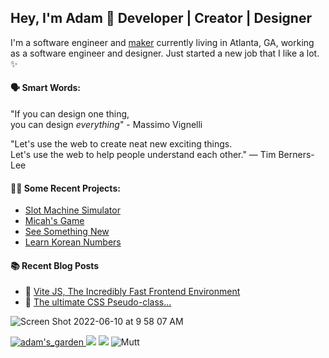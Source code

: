## Hey, I'm Adam 👋 Developer | Creator | Designer


I'm a software engineer and <a href="https://en.wikipedia.org/wiki/Maker_culture">maker</a> currently living in Atlanta, GA, working as a software engineer and designer. Just started a new job that I like a lot. ✨
<br>

#### 🗣 Smart Words:

"If you can design one thing, <br>
you can design *everything*" - Massimo Vignelli

"Let's use the web to create neat new exciting things. <br>
Let's use the web to help people understand each other."
— Tim Berners-Lee 

#### 👨‍💻 Some Recent Projects:
- <a href="https://github.com/AdamDavisDeveloper/outer-space-connector" target="_blank">Slot Machine Simulator</a>
- <a href="https://github.com/AdamDavisDeveloper/micahs-game" target="_blank">Micah's Game</a>
- <a href="https://see-something-new.netlify.app/" target="_blank">See Something New</a>
- <a href="https://learn-korean-numbers.netlify.app/" target="_blank">Learn Korean Numbers</a>

#### :books: Recent Blog Posts
<!-- BLOGPOSTS:START -->
 - 💫 [Vite JS, The Incredibly Fast Frontend Environment](https://adamsblog.hashnode.dev/vite-js-the-incredibly-fast-frontend-environment)
 - 🐙 [The ultimate CSS Pseudo-class...](https://adamsblog.hashnode.dev/the-ultimate-css-pseudo-class)<!-- BLOGPOSTS:END -->


<!-- ![image(2)](https://user-images.githubusercontent.com/68540487/161441324-b1d82369-6db7-4bf3-9aaf-a812bc3dc6e4.gif) <br> -->
![Screen Shot 2022-06-10 at 9 58 07 AM](https://user-images.githubusercontent.com/68540487/173082232-a1a7e840-f65e-4137-a009-b25c669914b5.png)

<a href="https://adams.land/" target="_blank"> ![adam's_garden](https://user-images.githubusercontent.com/68540487/133674549-b7864c7e-41d5-41ec-b4b0-ac0c85b7c3b6.gif) <a/> 
<img src="https://anlucas.neocities.org/263gggk.gif" /> <img src="https://anlucas.neocities.org/affection.gif" />
![Mutt](https://github.com/AdamDavisDeveloper/adams-portfolio/assets/68540487/e0fec7e7-116a-43c5-bfb6-51dbcebd61f8)
